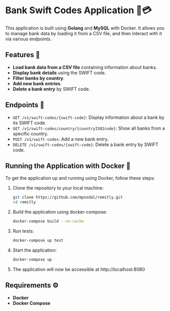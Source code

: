 # Bank Swift Codes Application 🏦💳

This application is built using **Golang** and **MySQL** with Docker. It allows you to manage bank data by loading it from a CSV file, and then interact with it via various endpoints.

## Features 🚀

-   **Load bank data from a CSV file** containing information about banks.
-   **Display bank details** using the SWIFT code.
-   **Filter banks by country**.
-   **Add new bank entries**.
-   **Delete a bank entry** by SWIFT code.

## Endpoints 📡

-   `GET /v1/swift-codes/{swift-code}`: Display information about a bank by its SWIFT code.
-   `GET /v1/swift-codes/country/{countryISO2code}`: Show all banks from a specific country.
-   `POST /v1/swift-codes`: Add a new bank entry.
-   `DELETE /v1/swift-codes/{swift-code}`: Delete a bank entry by SWIFT code.

## Running the Application with Docker 🐳

To get the application up and running using Docker, follow these steps:

1. Clone the repository to your local machine:
    ```bash
    git clone https://github.com/mpozdal/remitly.git
    cd remitly
    ```
2. Build the application using docker-compose:
    ```bash
    docker-compose build --no-cache
    ```
3. Run tests:
    ```bash
    docker-compose up test
    ```
4. Start the application:
    ```bash
    docker-compose up
    ```
5. The application will now be accessible at http://localhost:8080


## Requirements ⚙️

-   **Docker**
-   **Docker Compose**
